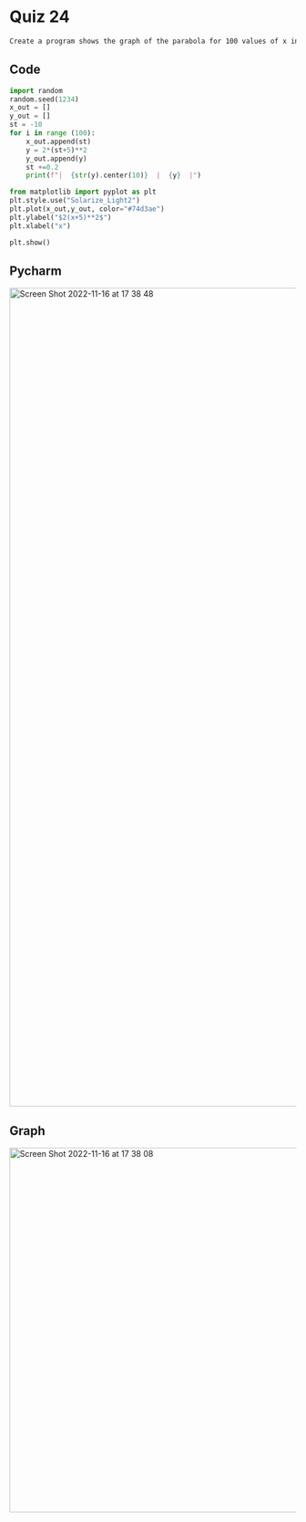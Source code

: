 # Quiz 24

```diff
Create a program shows the graph of the parabola for 100 values of x in the interval -10 < x < 10   
```

## Code
```.py
import random
random.seed(1234)
x_out = []
y_out = []
st = -10
for i in range (100):
    x_out.append(st)
    y = 2*(st+5)**2
    y_out.append(y)
    st +=0.2
    print(f"|  {str(y).center(10)}  |  {y}  |")

from matplotlib import pyplot as plt
plt.style.use("Solarize_Light2")
plt.plot(x_out,y_out, color="#74d3ae")
plt.ylabel("$2(x+5)**2$")
plt.xlabel("x")

plt.show()
```


## Pycharm
<img width="1435" alt="Screen Shot 2022-11-16 at 17 38 48" src="https://user-images.githubusercontent.com/111941990/202131122-8c30808d-3d53-4ce8-8077-54f3d37a9c17.png">


## Graph
<img width="639" alt="Screen Shot 2022-11-16 at 17 38 08" src="https://user-images.githubusercontent.com/111941990/202131152-6c27a95b-b2ef-4d2a-a397-905576a28681.png">
